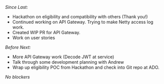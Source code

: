 *Since Last:*
* Hackathon on eligibility and compatibility with others (Thank you!)
* Continued working on API Gateway. Trying to make Netty access log work.
* Created WIP PR for API Gateway.
* Work on user stories

*Before Next:*
* More API Gateway work (Decode JWT at service)
* Talk through some development planning with Andrew
* Wrap up eligibility POC from Hackathon and check into Git repo at ADO.

*No blockers*
